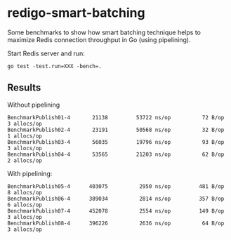 # redigo-smart-batching

Some benchmarks to show how smart batching technique helps to maximize Redis connection throughput in Go (using pipelining).

Start Redis server and run:

```
go test -test.run=XXX -bench=.
```

## Results

Without pipelining

```
BenchmarkPublish01-4   	   21138	     53722 ns/op	      72 B/op	       3 allocs/op
BenchmarkPublish02-4   	   23191	     50568 ns/op	      32 B/op	       1 allocs/op
BenchmarkPublish03-4   	   56035	     19796 ns/op	      93 B/op	       3 allocs/op
BenchmarkPublish04-4   	   53565	     21203 ns/op	      62 B/op	       2 allocs/op
```

With pipelining:

```
BenchmarkPublish05-4   	  403075	      2950 ns/op	     481 B/op	       8 allocs/op
BenchmarkPublish06-4   	  389034	      2814 ns/op	     357 B/op	       6 allocs/op
BenchmarkPublish07-4   	  452078	      2554 ns/op	     149 B/op	       3 allocs/op
BenchmarkPublish08-4   	  396226	      2636 ns/op	      64 B/op	       3 allocs/op
```
